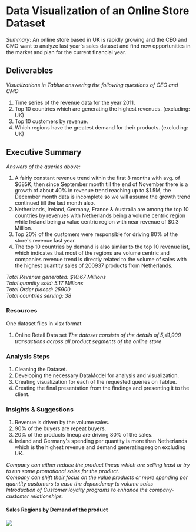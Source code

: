 # Data Visualization of an Online Store Dataset
*Summary*: An online store based in UK is rapidly growing and the CEO and CMO want to analyze last year's sales dataset and find new opportunities in the market and plan for the current financial year.
## Deliverables
*Visualizations in Tablue answering the following questions of CEO and CMO*
1. Time series of the revenue data for the year 2011.
2. Top 10 countries which are generating the highest revenues. (excluding: UK)
3. Top 10 customers by revenue.
4. Which regions have the greatest demand for their products. (excluding: UK)

## Executive Summary
*Answers of the queries above:*
1. A fairly constant revenue trend within the first 8 months with avg. of $685K, then since September month till the end of November there is a growth of about 40% in revenue trend reaching up to $1.5M, the December month data is incomplete so we will assume the growth trend continued till the last month also.
2. Netherlands, Ireland, Germany, France & Australia are among the top 10 countries by revenues with Netherlands being a volume centric region while Ireland being a value centric region with near revenue of $0.3 Million.
3. Top 20% of the customers were responsible for driving 80% of the store's revenue last year.
4. The top 10 countries by demand is also similar to the top 10 revenue list, which indicates that most of the regions are volume centric and companies revenue trend is directly related to the volume of sales with the highest quantity sales of 200937 products from Netherlands.

*Total Revenue generated: $10.67 Millions*<br>
*Total quantity sold: 5.17 Millions*<br>
*Total Order placed: 25900*<br>
*Total countries serving: 38*

### Resources
One dataset files in xlsx format
1. Online Retail Data set
*The dataset consists of the details of 5,41,909 transactions across all product segments of the online store*

### Analysis Steps
1. Cleaning the Dataset.
2. Developing the necessary DataModel for analysis and visualization.
3. Creating visualization for each of the requested queries on Tablue.
4. Creating the final presentation from the findings and presenting it to the client.

### Insights & Suggestions 
1. Revenue is driven by the volume sales.
2. 90% of the buyers are repeat buyers.
3. 20% of the products lineup are driving 80% of the sales.
4. Ireland and Germany's spending per quantity is more than Netherlands which is the highest revenue and demand generating region excluding UK.

 *Company can either reduce the product lineup which are selling least or try to run some promotional sales for the product.<br>
 Company can shift their focus on the value products or more spending per quantity customers to ease the dependency to volume sales<br>
 Introduction of Customer loyalty programs to enhance the company-customer relationships.*

 #### Sales Regions by Demand of the product
 <img src="SceenShots/q4 plot.JPG">
